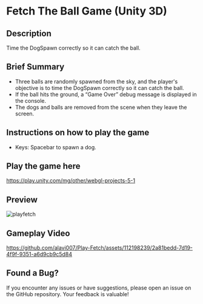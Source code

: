 # Fetch The Ball Game (Unity 3D)

## Description

Time the DogSpawn correctly so it can catch the ball.

## Brief Summary

- Three balls are randomly spawned from the sky, and the player's objective is to time the DogSpawn correctly so it can catch the ball. 
- If the ball hits the ground, a “Game Over” debug message is displayed in the console.
- The dogs and balls are removed from the scene when they leave the screen.
  
## Instructions on how to play the game

- Keys: Spacebar to spawn a dog. 

## Play the game here

https://play.unity.com/mg/other/webgl-projects-5-1

## Preview
![playfetch](https://github.com/alavi007/Play-Fetch/assets/112198239/364299da-bf0e-40ac-82ee-c3d5bf2226d8)

## Gameplay Video

https://github.com/alavi007/Play-Fetch/assets/112198239/2a81bedd-7d19-4f9f-9351-a6d9cb9c5d84

## Found a Bug?

If you encounter any issues or have suggestions, please open an issue on the GitHub repository. Your feedback is valuable!
